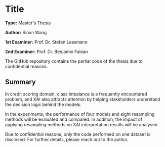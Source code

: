 # Title

**Type:** Master's Thesis

**Author:** Sinan Wang

**1st Examiner:** Prof. Dr. Stefan Lessmann

**2nd Examiner:** Prof. Dr. Benjamin Fabian

The GitHub repository contains the partial code of the thesis due to confidential reasons.



## Summary

In credit scoring domain, class imbalance is a frequently encountered problem, and XAI also attracts attention by helping stakeholders understand the decision logic behind the models. 

In the experiments, the performance of four models and eight resampling methods will be evaluated and compared.  In addition, the impact of applying resampling methods on XAI interpretation results will be analysed. 

Due to confidential reasons, only the code performed on one dataset is disclosed. For further details, please reach out to the author.
